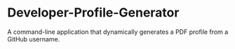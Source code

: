 # Developer-Profile-Generator
 A command-line application that dynamically generates a PDF profile from a GitHub username. 
